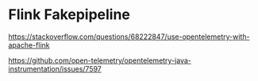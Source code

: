 # Flink Fakepipeline

https://stackoverflow.com/questions/68222847/use-opentelemetry-with-apache-flink

https://github.com/open-telemetry/opentelemetry-java-instrumentation/issues/7597